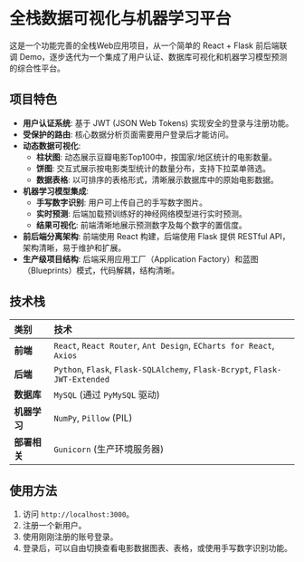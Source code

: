 # 全栈数据可视化与机器学习平台

这是一个功能完善的全栈Web应用项目，从一个简单的 React + Flask 前后端联调 Demo，逐步迭代为一个集成了用户认证、数据库可视化和机器学习模型预测的综合性平台。

## 项目特色

- **用户认证系统**: 基于 JWT (JSON Web Tokens) 实现安全的登录与注册功能。
- **受保护的路由**: 核心数据分析页面需要用户登录后才能访问。
- **动态数据可视化**:
    - **柱状图**: 动态展示豆瓣电影Top100中，按国家/地区统计的电影数量。
    - **饼图**: 交互式展示按电影类型统计的数量分布，支持下拉菜单筛选。
    - **数据表格**: 以可排序的表格形式，清晰展示数据库中的原始电影数据。
- **机器学习模型集成**:
    - **手写数字识别**: 用户可上传自己的手写数字图片。
    - **实时预测**: 后端加载预训练好的神经网络模型进行实时预测。
    - **结果可视化**: 前端清晰地展示预测数字及每个数字的置信度。
- **前后端分离架构**: 前端使用 React 构建，后端使用 Flask 提供 RESTful API，架构清晰，易于维护和扩展。
- **生产级项目结构**: 后端采用应用工厂（Application Factory）和蓝图（Blueprints）模式，代码解耦，结构清晰。


## 技术栈

| 类别 | 技术 |
| :--- | :--- |
| **前端** | `React`, `React Router`, `Ant Design`, `ECharts for React`, `Axios` |
| **后端** | `Python`, `Flask`, `Flask-SQLAlchemy`, `Flask-Bcrypt`, `Flask-JWT-Extended` |
| **数据库** | `MySQL` (通过 `PyMySQL` 驱动) |
| **机器学习** | `NumPy`, `Pillow` (PIL) |
| **部署相关** | `Gunicorn` (生产环境服务器) |


## 使用方法

1.  访问 `http://localhost:3000`。
2.  注册一个新用户。
3.  使用刚刚注册的账号登录。
4.  登录后，可以自由切换查看电影数据图表、表格，或使用手写数字识别功能。
